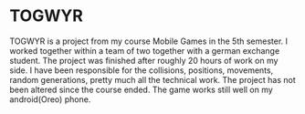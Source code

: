 # TOGWYR
TOGWYR is a project from my course Mobile Games in the 5th semester. I worked together within a team of two together with a german exchange student. The project was finished after roughly 20 hours of work on my side. I have been responsible for the collisions, positions, movements, random generations, pretty much all the technical work. The project has not been altered since the course ended. The game works still well on my android(Oreo) phone.
